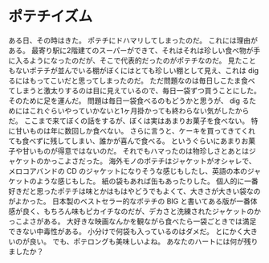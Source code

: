 # ポテチイズム

ある日、その時はきた。
ポテチにドハマリしてしまったのだ。
これには理由がある。
最寄り駅に2階建てのスーパーができて、それはそれは珍しい食べ物が手に入るようになったのだが、そこで代表的だったのがポテチなのだ。
見たこともないポテチが並んでいる棚がぼくにはとても珍しい棚として見え、これは dig るにはもってこいだと思ってしまったのだ。
ただ問題なのは毎日しこたま食べてしまうと激太りするのは目に見えているので、毎日一袋ずつ買うことにした。
そのために足を運んだ。
問題は毎日一袋食べるのもどうかと思うが、 dig るためにはこれぐらいやっていかないと1ヶ月掛かっても終わらない気がしたからだ。
ここまで来てぼくの話をするが、ぼくは実はあまりお菓子を食べない。
特に甘いものは年に数回しか食べない。
さらに言うと、ケーキを買ってきてくれても食べずに残してしまい、誰かが喜んで食べる。
というぐらいにあまりお菓子や甘いものが得意ではないのだ。
それでもハマったのは物珍しさとあとはジャケットのかっこよさだった。
海外モノのポテチはジャケットがオシャレで、メロコアバンドの CD のジャケットになりそうな感じもしたし、英語の本のジャケットのような感じもした。
紙の袋もあれば缶もあったりした。
個人的に一番好きだと思ったポテチは味とかはもはやどうでもよくて、大きさが大きい袋なのがよかった。
日本製のベストセラー的なポテチの BIG と書いてある版が一番体感が良く、もちろん味もピカイチなのだが、デカさと洗練されたジャケットのかっこよさがある。
大好きな映画なんかを観ながら食べたら一袋ごときでは満足できない中毒性がある。
小分けで何袋も入っているのはダメだ。
とにかく大きいのが良い。
でも、ポテロングも美味しいよね。
あなたのハートには何が残りましたか？